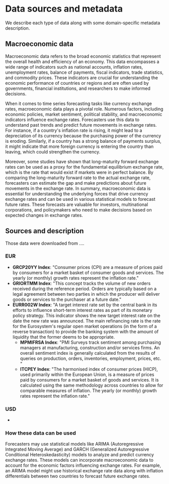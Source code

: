 # Data sources and metadata 
We describe each type of data along with some domain-specific metadata description. 

## Macroeconomic data 
Macroeconomic data refers to the broad economic statistics that represent the overall health and efficiency of an economy. This data encompasses a wide range of indicators such as national accounts, inflation rates, unemployment rates, balance of payments, fiscal indicators, trade statistics, and commodity prices. These indicators are crucial for understanding the economic performance of countries or regions and are often used by governments, financial institutions, and researchers to make informed decisions.

When it comes to time series forecasting tasks like currency exchange rates, macroeconomic data plays a pivotal role. Numerous factors, including economic policies, market sentiment, political stability, and macroeconomic indicators influence exchange rates. Forecasters use this data to understand past trends and predict future movements in exchange rates. For instance, if a country's inflation rate is rising, it might lead to a depreciation of its currency because the purchasing power of the currency is eroding. Similarly, if a country has a strong balance of payments surplus, it might indicate that more foreign currency is entering the country than leaving, which could strengthen the currency. 

Moreover, some studies have shown that long-maturity forward exchange rates can be used as a proxy for the fundamental equilibrium exchange rate, which is the rate that would exist if markets were in perfect balance. By comparing the long-maturity forward rate to the actual exchange rate, forecasters can estimate the gap and make predictions about future movements in the exchange rate. In summary, macroeconomic data is essential for understanding the underlying forces that drive currency exchange rates and can be used in various statistical models to forecast future rates. These forecasts are valuable for investors, multinational corporations, and policymakers who need to make decisions based on expected changes in exchange rates.

## Sources and description 
Those data were downloaded from ....

### EUR 
  - **GRCP20YY Index**: "Consumer prices (CPI) are a measure of prices paid by consumers for a market basket of consumer goods and services. The yearly (or monthly) growth rates represent the inflation rate."
  - **GRIORTMM Index**: "This concept tracks the volume of new orders received during the reference period. Orders are typically based on a legal agreement between two parties in which the producer will deliver goods or services to the purchaser at a future date."
  - **EURR002W Index**: "A target interest rate set by the central bank in its efforts to influence short-term interest rates as part of its monetary policy strategy. This indicator shows the new target interest rate on the date the new rate was announced. The main refinancing rate is the rate for the Eurosystem's regular open market operations (in the form of a reverse transaction) to provide the banking system with the amount of liquidity that the former deems to be appropriate. 
    - **MPMIFRSA Index**: "PMI Surveys track sentiment among purchasing managers at manufacturing, construction and/or services firms. An overall sentiment index is generally calculated from the results of queries on production, orders, inventories, employment, prices, etc. "
    - **ITCPEY Index**: "The harmonised index of consumer prices (HICP), used primarily within the European Union, is a measure of prices paid by consumers for a market basket of goods and services. It is calculated using the same methodology across countries to allow for comparable measures of inflation. The yearly (or monthly) growth rates represent the inflation rate."

### USD 
  - 
    
### How these data can be used 
Forecasters may use statistical models like ARIMA (Autoregressive Integrated Moving Average) and GARCH (Generalized Autoregressive Conditional Heteroskedasticity) models to analyze and predict currency exchange rates. These models can incorporate macroeconomic data to account for the economic factors influencing exchange rates. For example, an ARIMA model might use historical exchange rate data along with inflation differentials between two countries to forecast future exchange rates. 


